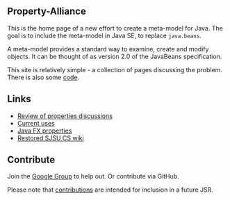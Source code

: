 ## Property-Alliance

This is the home page of a new effort to create a meta-model for Java.
The goal is to include the meta-model in Java SE, to replace `java.beans`.

A meta-model provides a standard way to examine, create and modify objects.
It can be thought of as version 2.0 of the JavaBeans specification.

This site is relatively simple - a collection of pages discussing the problem.
There is also some [code](https://github.com/jodastephen/property-alliance).

## Links

* [Review of properties discussions](history_properties.html)
* [Current uses](current_uses.html)
* [Java FX properties](java_fx.html)
* [Restored SJSU CS wiki](wiki_home.html)


## Contribute

Join the [Google Group](https://groups.google.com/forum/#!forum/beans-2-meta-model) to help out.
Or contribute via GitHub.

Please note that [contributions](https://github.com/jodastephen/property-alliance/blob/master/CONTRIBUTING.md)
are intended for inclusion in a future JSR.

